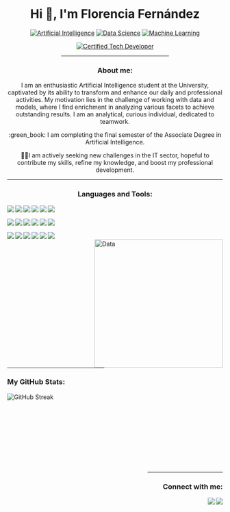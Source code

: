 <h1 align="center">Hi 👋, I'm Florencia Fernández</h1>

<p align="center">
  <a href="https://"><img src="https://img.shields.io/badge/Artificial_Intelligence-affc41?style=for-the-badge" alt="Artificial Intelligence"></a>
  <a href="https://"><img src="https://img.shields.io/badge/Data_Science-dd2d4a?style=for-the-badge" alt="Data Science"></a>
  <a href="https://"><img src="https://img.shields.io/badge/Machine_Learning-02c39a?style=for-the-badge" alt="Machine Learning"></a>
</p>
<p align="center">
  <a href="https://"><img src="https://img.shields.io/badge/Certified_Tech_Developer-8A2BE2?style=for-the-badge" alt="Certified Tech Developer"></a>
</p>
<div align="center">
  <hr color="fefae0" width="50%">
</div>

<h3 align="center">About me:</h3>

<p align="center">I am an enthusiastic Artificial Intelligence student at the University, captivated by its ability to transform and enhance our daily and professional activities. My motivation lies in the challenge of working with data and models, where I find enrichment in analyzing various facets to achieve outstanding results. I am an analytical, curious individual, dedicated to teamwork.</p>
<p align="center">:green_book: I am completing the final semester of the Associate Degree in Artificial Intelligence.</p>
<p align="center">👩‍💻I am actively seeking new challenges in the IT sector, hopeful to contribute my skills, refine my knowledge, and boost my professional development.</p>


<div align="left">
  <hr color="fefae0" width="100%">
</div>
<h3 align="center">Languages and Tools:</h3>
<p>
  <img align="left" src="https://img.shields.io/badge/Python-FFD43B?style=for-the-badge&logo=python&logoColor=blue" />
  <img align="left" src="https://img.shields.io/badge/scikit_learn-F7931E?style=for-the-badge&logo=scikit-learn&logoColor=white" />
  <img align="left" src="https://img.shields.io/badge/Pandas-2C2D72?style=for-the-badge&logo=pandas&logoColor=white" />
  <img align="left" src="https://img.shields.io/badge/Plotly-239120?style=for-the-badge&logo=plotly&logoColor=white" />
  <img align="left" src="https://img.shields.io/badge/SciPy-654FF0?style=for-the-badge&logo=SciPy&logoColor=white" />
  <img align="left" src="https://img.shields.io/badge/TensorFlow-FF6F00?style=for-the-badge&logo=TensorFlow&logoColor=white" />
  
</p>
<br>
<p>
  <img align="left" src="https://img.shields.io/badge/Keras-FF0000?style=for-the-badge&logo=keras&logoColor=white" />
  <img align="left" src="https://img.shields.io/badge/Numpy-777BB4?style=for-the-badge&logo=numpy&logoColor=white" />
  <img align="left" src="https://img.shields.io/badge/Jupyter-F37626.svg?&style=for-the-badge&logo=Jupyter&logoColor=white" />
  <img align="left" src="https://img.shields.io/badge/conda-342B029.svg?&style=for-the-badge&logo=anaconda&logoColor=white" />
  <img align="left" src="https://img.shields.io/badge/Postman-FF6C37?style=for-the-badge&logo=Postman&logoColor=white" />
  <img align="left" src="https://img.shields.io/badge/Docker-2CA5E0?style=for-the-badge&logo=docker&logoColor=white" />
</p>
<br>
<p>

  <img align="left" src="https://img.shields.io/badge/PowerBI-F2C811?style=for-the-badge&logo=Power%20BI&logoColor=white" />
  <img align="left" src="https://img.shields.io/badge/VSCode-0078D4?style=for-the-badge&logo=visual%20studio%20code&logoColor=white" />
  <img align="left" src="https://img.shields.io/badge/GIT-E44C30?style=for-the-badge&logo=git&logoColor=white" />
  <img align="left" src="https://img.shields.io/badge/Microsoft%20SQL%20Server-CC2927?style=for-the-badge&logo=microsoft%20sql%20server&logoColor=white" />
  <img align="left" src="https://img.shields.io/badge/MySQL-005C84?style=for-the-badge&logo=mysql&logoColor=white" />
  <img align="left" src="https://img.shields.io/badge/MongoDB-4EA94B?style=for-the-badge&logo=mongodb&logoColor=white" />
</p>

<br>
<img align="right" alt="Data" width="300" src="https://media.giphy.com/media/v1.Y2lkPTc5MGI3NjExYThtYmo0MTQzN2wzeDU3dnA3NHRyNzZqNTJpaXozdGhtN21ncTRvcSZlcD12MV9naWZzX3NlYXJjaCZjdD1n/SvckSy7fFviqrq8ClF/giphy.gif">

<hr color="fefae0" width="45%">
<h3 align="left">My GitHub Stats:</h3>
<p> <a href="https://github.com/Flor243/github-readme-stats"><img align="left" src="https://github-readme-stats.vercel.app/api/top-langs/?username=Flor243&theme=merko" alt="GitHub Streak" /></a></p>
<br>
<br>
<br>
<br>
<br>
<br>
<br>
<br>
<br>
<br>

<div align="right">
  <hr color="fefae0" width="35%">
</div>
<h3 align="right">Connect with me:</h3>
<p>&nbsp;<a href="mailto:florencia.fernandez.051@gmail.com"><img align="right" src="https://skillicons.dev/icons?i=gmail" /></a><a href="https://www.linkedin.com/in/florencia-fernandez-dev/"><img align="right" src="https://skillicons.dev/icons?i=linkedin" /></a>
      </p>



